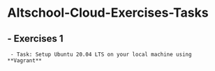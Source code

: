# Altschool-Cloud-Exercises-Tasks

 ## - Exercises 1 
     - Task: Setup Ubuntu 20.04 LTS on your local machine using **Vagrant**

      
